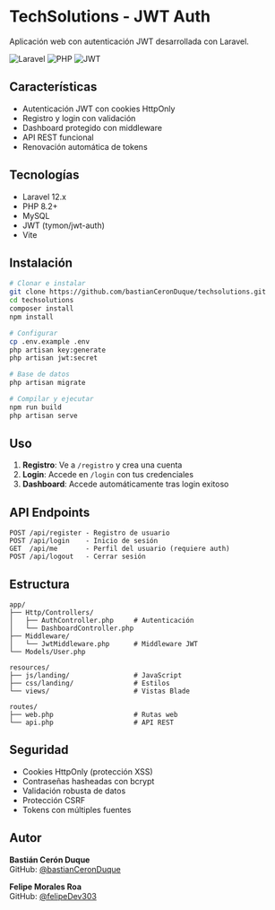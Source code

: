 # TechSolutions - JWT Auth

Aplicación web con autenticación JWT desarrollada con Laravel.

![Laravel](https://img.shields.io/badge/Laravel-12.x-red.svg)
![PHP](https://img.shields.io/badge/PHP-8.2%2B-blue.svg)
![JWT](https://img.shields.io/badge/JWT-Auth-green.svg)

## Características

-   Autenticación JWT con cookies HttpOnly
-   Registro y login con validación
-   Dashboard protegido con middleware
-   API REST funcional
-   Renovación automática de tokens

## Tecnologías

-   Laravel 12.x
-   PHP 8.2+
-   MySQL
-   JWT (tymon/jwt-auth)
-   Vite

## Instalación

```bash
# Clonar e instalar
git clone https://github.com/bastianCeronDuque/techsolutions.git
cd techsolutions
composer install
npm install

# Configurar
cp .env.example .env
php artisan key:generate
php artisan jwt:secret

# Base de datos
php artisan migrate

# Compilar y ejecutar
npm run build
php artisan serve
```

## Uso

1. **Registro**: Ve a `/registro` y crea una cuenta
2. **Login**: Accede en `/login` con tus credenciales
3. **Dashboard**: Accede automáticamente tras login exitoso

## API Endpoints

```http
POST /api/register - Registro de usuario
POST /api/login    - Inicio de sesión
GET  /api/me       - Perfil del usuario (requiere auth)
POST /api/logout   - Cerrar sesión
```

## Estructura

```
app/
├── Http/Controllers/
│   ├── AuthController.php     # Autenticación
│   └── DashboardController.php
├── Middleware/
│   └── JwtMiddleware.php      # Middleware JWT
└── Models/User.php

resources/
├── js/landing/                # JavaScript
├── css/landing/               # Estilos
└── views/                     # Vistas Blade

routes/
├── web.php                    # Rutas web
└── api.php                    # API REST
```

## Seguridad

-   Cookies HttpOnly (protección XSS)
-   Contraseñas hasheadas con bcrypt
-   Validación robusta de datos
-   Protección CSRF
-   Tokens con múltiples fuentes

## Autor

**Bastián Cerón Duque**  
GitHub: [@bastianCeronDuque](https://github.com/bastianCeronDuque)

**Felipe Morales Roa**  
GitHub: [@felipeDev303](https://github.com/felipeDev303)
